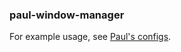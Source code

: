 ### paul-window-manager

For example usage, see [Paul's configs](https://github.com/paul-krohn/configs/blob/main/hammerspoon/init.lua).
